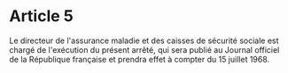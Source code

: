 # Article 5

Le directeur de l'assurance maladie et des caisses de sécurité sociale est chargé de l'exécution du présent arrêté, qui sera publié au Journal officiel de la République française et prendra effet à compter du 15 juillet 1968.
